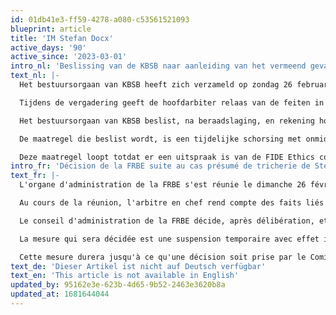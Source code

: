 ```yaml
---
id: 01db41e3-ff59-4278-a080-c53561521093
blueprint: article
title: 'IM Stefan Docx'
active_days: '90'
active_since: '2023-03-01'
intro_nl: 'Beslissing van de KBSB naar aanleiding van het vermeend geval van valsspelen van Stefan Docx in het toernooi van Benidorm'
text_nl: |-
  Het bestuursorgaan van KBSB heeft zich verzameld op zondag 26 februari 2023 met IM Stefan Docx, begeleid door IA Gaston Boutchon, en met IA Ramón García Pérez, hoofdarbiter van het toernooi van Benidorm.

  Tijdens de vergadering geeft de hoofdarbiter relaas van de feiten in verband met Stefan Docx tijdens het toernooi in Benidorm, met alle gevonden aanwijzingen op mogelijk valsspelen, en geeft Stefan Docx uitleg bij zijn versie van de feiten. Het bestuur stelt enkele vragen ter verduidelijking en besluit de vergadering na iedereen gehoord te hebben en antwoord te hebben ontvangen op alle vragen.

  Het bestuursorgaan van KBSB beslist, na beraadslaging, en rekening houdende met het verslag van de arbiter en met de informatie uit de hoorzitting, om Stefan Docx een ordemaatregel op te leggen in overeenstemming met artikel 14 van de statuten.

  De maatregel die beslist wordt, is een tijdelijke schorsing met onmiddellijke ingang op 1 maart 2023 voor deelname aan door KBSB georganiseerde toernooien, voor KBSB selecties en voor KBSB ELO verwerking.

  Deze maatregel loopt totdat er een uitspraak is van de FIDE Ethics commissie. Na de uitspraak van de FIDE Ethics commissie kan het bestuur de schorsing opheffen of beraadslagen over eventuele verdere sancties.
intro_fr: 'Décision de la FRBE suite au cas présumé de tricherie de Stefan Docx dans le tournoi de Benidorm'
text_fr: |-
  L'organe d'administration de la FRBE s'est réunie le dimanche 26 février 2023 avec IM Stefan Docx, accompagné de IA Gaston Boutchon, et avec IA Ramón García Pérez, arbitre en chef du tournoi de Benidorm.

  Au cours de la réunion, l'arbitre en chef rend compte des faits liés à Stefan Docx lors du tournoi de Benidorm, avec tous les indices trouvés sur d'éventuelles tricheries, et Stefan Docx explique sa version des faits. Le conseil pose quelques questions de clarification et conclut la réunion après avoir entendu tout le monde et reçu des réponses à toutes les questions.

  Le conseil d'administration de la FRBE décide, après délibération, et compte tenu du rapport de l'arbitre et des informations de l'audience, d'infliger une mesure d'ordre à Stefan Docx conformément à l'article 14 des statuts.

  La mesure qui sera décidée est une suspension temporaire avec effet immédiat au 1er mars 2023 pour la participation aux tournois organisés par la FRBE, pour les sélections de la FRBE et pour le traitement ELO de la FRBE.

  Cette mesure durera jusqu'à ce qu'une décision soit prise par le Comité d'éthique de la FIDE. Suite à la décision du comité d'éthique de la FIDE, le conseil d'administration peut lever la suspension ou délibérer sur toute autre sanction.
text_de: 'Dieser Artikel ist nicht auf Deutsch verfügbar'
text_en: 'This article is not available in English'
updated_by: 95162e3e-623b-4d65-9b52-2463e3620b8a
updated_at: 1681644044
---
```

